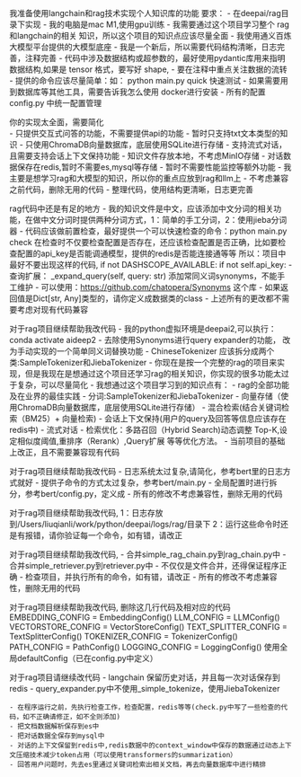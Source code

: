 我准备使用langchain和rag技术实现个人知识库的功能
    要求： 
    - 在deepai/rag目录下实现
    - 我的电脑是mac M1,使用gpu训练
    - 我需要通过这个项目学习整个 rag和langchain的相关 知识，所以这个项目的知识点应该尽量全面
    - 我使用通义百炼大模型平台提供的大模型底座
    - 我是一个新后，所以需要代码结构清晰，日志完善，注释完善
    - 代码中涉及数据结构或超参数的，最好使用pydantic库用来指明数据结构,如果是 tensor 格式，要写好 shape,
    - 要在注释中重点关注数据的流转
    - 提供的命令应该尽量简单：如： python main.py quick 快速测试
    - 如果需要用到数据库等其他工具，需要告诉我怎么使用 docker进行安装
    - 所有的配置 config.py 中统一配置管理

你的实现太全面，需要简化   
    - 只提供交互式问答的功能，不需要提供api的功能
    - 暂时只支持txt文本类型的知识
    - 只使用ChromaDB向量数据库，底层使用SQLite进行存储
    - 支持流式对话，且需要支持会话上下文保持功能
    - 知识文件存放本地，不考虑MinIO存储
    - 对话数据保存在redis,暂时不需要es,mysql等存储
    - 暂时不需要性能监控等额外功能
    - 我主要是想学习rag和大模型的知识，所以你的重点应放到rag和llm上
    - 不考虑兼容之前代码，删除无用的代码
    - 整理代码，使用结构更清晰，日志更完善
  
rag代码中还是有足的地方
    - 我的知识文件是中文，应该添加中文分词的相关功能，在做中文分词时提供两种分词方式，1：简单的手工分词，2：使用jieba分词器
    - 代码应该做前置检查，最好提供一个可以快速检查的命令：python main.py check
    在检查时不仅要检查配置是否存在，还应该检查配置是否正确，比如要检查配置的api_key是否能调通模型，提供的redis是否能连接通等等
    所以：项目中最好不要出现这样的代码,
        if not DASHSCOPE_AVAILABLE:
        if not self.api_key:
    - 查询扩展： _expand_query(self, query: str) 添加常同义词synonyms，不能手工维护
      - 可以使用：https://github.com/chatopera/Synonyms 这个库
    - 如果返回值是Dict[str, Any]类型的，请你定义成数据类的class
    - 上述所有的更改都不需要考虑对现有代码兼容



对于rag项目继续帮助我改代码
    - 我的python虚拟环境是deepai2,可以执行：conda activate aideep2
    - 去除使用Synonyms进行query expander的功能， 改为手动实现的一个简单同义词替换功能
    - ChineseTokenizer 应该拆分成两个类:SampleTokenizer和JiebaTokenizer
    - 你现在是按一个完整的rag的项目来实现，但是我现在是想通过这个项目还学习rag的相关知识，你实现的很多功能太过于复杂，可以尽量简化
    - 我想通过这个项目学习到的知识点有：
      - rag的全部功能及在业界的最佳实践
      - 分词:SampleTokenizer和JiebaTokenizer
      - 向量存储（使用ChromaDB向量数据库，底层使用SQLite进行存储）
      - 混合检索(结合关键词检索（BM25）+ 向量检索)
      - 会话上下文保持(用户的query及回答等信息应该存在redis中)
      - 流式对话
      - 检索优化：多路召回（Hybrid Search)动态调整 Top-K,设定相似度阈值,重排序（Rerank）,Query扩展 等等优化方法。
    - 当前项目的基础上改正，且不需要兼容现有代码  


对于rag项目继续帮助我改代码
    - 日志系统太过复杂,请简化，参考bert里的日志方式就好
    - 提供子命令的方式太过复杂，参考bert/main.py
    - 全局配置时进行拆分，参考bert/config.py，定义成
    - 所有的修改不考虑兼容性，删除无用的代码
    

对于rag项目继续帮助我改代码,
    1：日志存放到/Users/liuqianli/work/python/deepai/logs/rag/目录下
    2：运行这些命令时还是有报错，请你验证每一个命令，如有错，请改正

对于rag项目继续帮助我改代码,
    - 合并simple_rag_chain.py到rag_chain.py中
    - 合并simple_retriever.py到retriever.py中
    - 不仅仅是文件合并，还得保证程序正确 
    - 检查项目，并执行所有的命令，如有错，请改正
    - 所有的修改不考虑兼容性，删除无用的代码

对于rag项目继续帮助我改代码,
    删除这几行代码及相对应的代码
    EMBEDDING_CONFIG = EmbeddingConfig()
    LLM_CONFIG = LLMConfig()
    VECTORSTORE_CONFIG = VectorStoreConfig()
    TEXT_SPLITTER_CONFIG = TextSplitterConfig()
    TOKENIZER_CONFIG = TokenizerConfig()
    PATH_CONFIG = PathConfig()
    LOGGING_CONFIG = LoggingConfig()
    使用全局defaultConfig（已在config.py中定义）


对于rag项目请继续改代码
    - langchain 保留历史对话，并且每一次对话保存到redis
    - query_expander.py中不使用_simple_tokenize，使用JiebaTokenizer 
    
    - 在程序运行之前，先执行检查工作，检查配置，redis等等(check.py中写了一些检查的代码，如不正确请修正，如不全则添加)
    - 把文档数据解析保存到es中
    - 把对话数据全保存到mysql中
    - 对话的上下文保留到redis中,redis数据中的context_window中保存的数据通过动态上下文压缩技术减少token占用（可以使用transformers的summarization）
    - 回答用户问题时，先去es里通过关键词检索出相关文档，再去向量数据库中进行精排 


